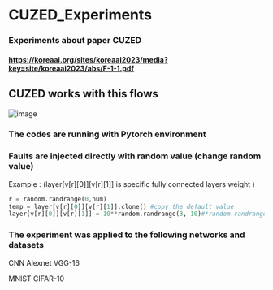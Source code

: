 
# CUZED_Experiments
### Experiments about paper CUZED
#### https://koreaai.org/sites/koreaai2023/media?key=site/koreaai2023/abs/F-1-1.pdf
## CUZED works with this flows 

![image](https://github.com/YYebon/CUZED_Experiments/assets/148024646/8db4c4f8-eb29-41cc-b7e8-0bb27217693c)

### The codes are running with Pytorch environment
### Faults are injected directly with random value (change random value)

Example : 
(layer[v[r][0]][v[r][1]] is specific fully connected layers weight )
```python
r = random.randrange(0,num)
temp = layer[v[r][0]][v[r][1]].clone() #copy the default value
layer[v[r][0]][v[r][1]] = 10**random.randrange(3, 10)#*random.randrange(10,20) insert random weight value in random neruon which located in specific layer(fc1)
```
### The experiment was applied to the following networks and datasets
CNN
Alexnet
VGG-16
	
MNIST
CIFAR-10
